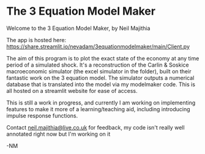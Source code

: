 # The 3 Equation Model Maker
Welcome to the 3 Equation Model Maker, by Neil Majithia

The app is hosted here: https://share.streamlit.io/nevadam/3equationmodelmaker/main/Client.py 

The aim of this program is to plot the exact state of the economy at any time period of a simulated shock.
It's a reconstruction of the Carlin & Soskice macroeconomic simulator (the excel simulator in the folder), built on their fantastic work on the 3 equation model.
The simulator outputs a numerical database that is translated into the model via my modelmaker code. This is all hosted on a streamlit website for ease of access.

This is still a work in progress, and currently I am working on implementing features to make it more of a learning/teaching aid, including introducing impulse response functions.

Contact neil.majithia@live.co.uk for feedback, my code isn't really well annotated right now but I'm working on it

-NM
